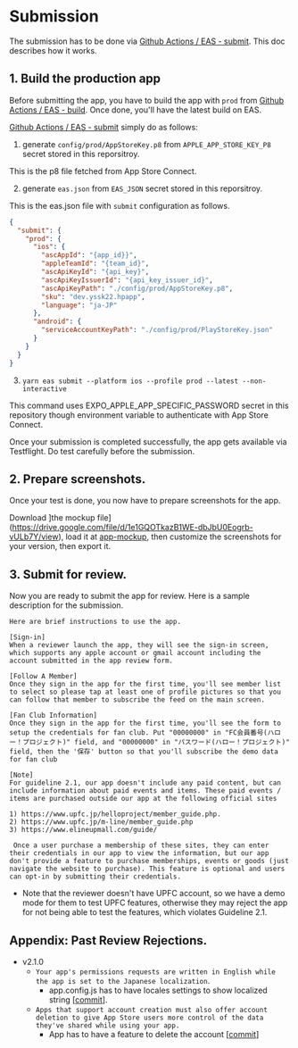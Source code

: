 # Submission

The submission has to be done via [Github Actions / EAS - submit](https://github.com/yssk22/hpapp/actions/workflows/eas-submission.yml). This doc describes how it works.

## 1. Build the production app

Before submitting the app, you have to build the app with `prod` from [Github Actions / EAS - build](https://github.com/yssk22/hpapp/actions/workflows/eas-build.yml). Once done, you'll have the latest build on EAS.

[Github Actions / EAS - submit](https://github.com/yssk22/hpapp/actions/workflows/eas-submission.yml) simply do as follows:

1. generate `config/prod/AppStoreKey.p8` from `APPLE_APP_STORE_KEY_P8` secret stored in this reporsitroy.

This is the p8 file fetched from App Store Connect.

2. generate `eas.json` from `EAS_JSON` secret stored in this reporsitroy.

This is the eas.json file with `submit` configuration as follows.

```json
{
  "submit": {
    "prod": {
      "ios": {
        "ascAppId": "{app_id}}",
        "appleTeamId": "{team_id}",
        "ascApiKeyId": "{api_key}",
        "ascApiKeyIssuerId": "{api_key_issuer_id}",
        "ascApiKeyPath": "./config/prod/AppStoreKey.p8",
        "sku": "dev.yssk22.hpapp",
        "language": "ja-JP"
      },
      "android": {
        "serviceAccountKeyPath": "./config/prod/PlayStoreKey.json"
      }
    }
  }
}
```

3. `yarn eas submit --platform ios --profile prod --latest --non-interactive`

This command uses EXPO_APPLE_APP_SPECIFIC_PASSWORD secret in this repository though environment variable to authenticate with App Store Connect.

Once your submission is completed successfully, the app gets available via Testflight. Do test carefully before the submission.

## 2. Prepare screenshots.

Once your test is done, you now have to prepare screenshots for the app.

Download ]the mockup file](https://drive.google.com/file/d/1e1GQOTkazB1WE-dbJbU0Eogrb-vULb7Y/view), load it at [app-mockup](https://studio.app-mockup.com/), then customize the screenshots for your version, then export it.

## 3. Submit for review.

Now you are ready to submit the app for review. Here is a sample description for the submission.

```
Here are brief instructions to use the app.

[Sign-in]
When a reviewer launch the app, they will see the sign-in screen, which supports any apple account or gmail account including the account submitted in the app review form.

[Follow A Member]
Once they sign in the app for the first time, you'll see member list to select so please tap at least one of profile pictures so that you can follow that member to subscribe the feed on the main screen.

[Fan Club Information]
Once they sign in the app for the first time, you'll see the form to setup the credentials for fan club. Put "00000000" in "FC会員番号(ハロー！プロジェクト)" field, and "00000000" in "パスワード(ハロー！プロジェクト)" field, then the '保存' button so that you'll subscribe the demo data for fan club

[Note]
For guideline 2.1, our app doesn't include any paid content, but can include information about paid events and items. These paid events / items are purchased outside our app at the following official sites

1) https://www.upfc.jp/helloproject/member_guide.php.
2) https://www.upfc.jp/m-line/member_guide.php
3) https://www.elineupmall.com/guide/

 Once a user purchase a membership of these sites, they can enter their credentials in our app to view the information, but our app don't provide a feature to purchase memberships, events or goods (just navigate the website to purchase). This feature is optional and users can opt-in by submitting their credentials.
```

- Note that the reviewer doesn't have UPFC account, so we have a demo mode for them to test UPFC features, otherwise they may reject the app for not being able to test the features, which violates Guideline 2.1.

## Appendix: Past Review Rejections.

- v2.1.0
  - `Your app's permissions requests are written in English while the app is set to the Japanese localization`.
    - app.config.js has to have locales settings to show localized string [[commit](https://github.com/yssk22/hpapp/commit/57c8ade9b12811082357450be480f2ecfe61b7b5)].
  - `Apps that support account creation must also offer account deletion to give App Store users more control of the data they've shared while using your app.`
    - App has to have a feature to delete the account [[commit](https://github.com/yssk22/hpapp/commit/9e4d846a3dc4deed196c7982447e58e5dced1f5e)]
